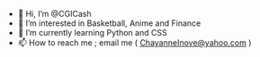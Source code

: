 - 👋 Hi, I’m @CGICash
- 👀 I’m interested in Basketball, Anime and Finance
- 🌱 I’m currently learning Python and CSS
- 📫 How to reach me ; email me ( ChayanneInove@yahoo.com ) 

<!---
CGICash/CGICash is a ✨ special ✨ repository because its `README.md` (this file) appears on your GitHub profile.
You can click the Preview link to take a look at your changes.
--->
